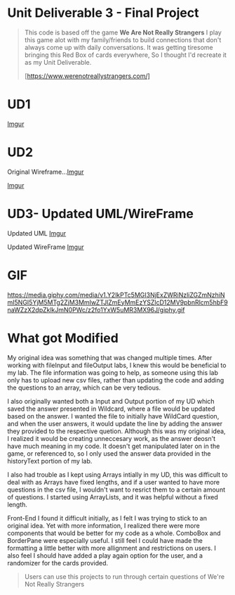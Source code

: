 # Unit Deliverable 3 - Final Project

> This code is based off the game **We Are Not Really Strangers**
> I play this game alot with my family/friends to build connections that don't always come up with daily conversations. It was getting tiresome bringing this Red Box of cards everywhere, So I thought I'd recreate it as my Unit Deliverable.
>
> [https://www.werenotreallystrangers.com/]

# UD1
[Imgur](https://i.imgur.com/63iqgWv.png)
# UD2
Original Wireframe...[Imgur](https://i.imgur.com/MWqpNYi.png)

[Imgur](https://i.imgur.com/he4jxIz.png)

# UD3- Updated UML/WireFrame
Updated UML [Imgur](https://imgur.com/a/lN5Vp6p)

Updated WireFrame [Imgur](https://i.imgur.com/he4jxIz.png)

# GIF

https://media.giphy.com/media/v1.Y2lkPTc5MGI3NjExZWRiNzliZGZmNzhiNmI5NGI5YjM5MTg2ZjM3MmIwZTJlZmEyMmEzYSZlcD12MV9pbnRlcm5hbF9naWZzX2dpZklkJmN0PWc/z2fo1YxW5uMR3MX96J/giphy.gif


# What got Modified
My original idea was something that was changed multiple times. After working with fileInput and fileOutput labs, I knew this would be beneficial to my lab. The file information was going to help, as someone using this lab only has to upload new csv files, rather than updating the code and adding the questions to an array, which can be very tedious. 

I also originally wanted both a Input and Output portion of my UD which saved the answer presented in Wildcard, where a file would be updated based on the answer. I wanted the file to initially have WildCard question, and when the user answers, it would update the line by adding the answer they provided to the respective quetion. Although this was my original idea, I realized it would be creating unneccesary work, as the answer deosn't have much meaning in my code. It doesn't get manipulated later on in the game, or referenced to, so I only used the answer data provided in the historyText portion of my lab. 

I also had trouble as I kept using Arrays intially in my UD, this was difficult to deal with as Arrays have fixed lengths, and if a user wanted to have more questions in the csv file, I wouldn't want to resrict them to a certain amount of questions. I started using ArrayLists, and it was helpful without a fixed length. 

Front-End
I found it difficult initially, as I felt I was trying to stick to an original idea. Yet with more information, I realized there were more components that would be better for my code as a whole. ComboBox and BorderPane were especially useful. I still feel I could have made the formatting a little better with more allignment and restrictions on users. I also feel I should have added a play again option for the user, and a randomizer for the cards provided. 


> Users can use this projects to run through certain questions of We're Not Really Strangers






